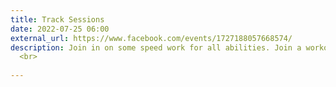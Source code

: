 ```yaml
---
title: Track Sessions
date: 2022-07-25 06:00
external_url: https://www.facebook.com/events/1727188057668574/
description: Join in on some speed work for all abilities. Join a workout or bring your own. Start warming up when you get there and we will come together at 6&#58;30 to stretch and talk about everyone's workout for the day. Stretching is optional but highly encouraged. This event is brought to you by the Prescott Area Trail Runners (PATR).<br>
  <br>
  
---
```

